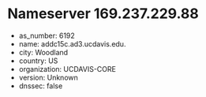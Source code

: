 # Nameserver 169.237.229.88

* as_number: 6192
* name: addc15c.ad3.ucdavis.edu.
* city: Woodland
* country: US
* organization: UCDAVIS-CORE
* version: Unknown
* dnssec: false
